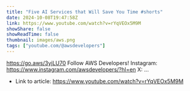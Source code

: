 ```yaml
---
title: "Five AI Services that Will Save You Time #shorts"
date: 2024-10-08T19:47:58Z
link: https://www.youtube.com/watch?v=rYqVEOx5M9M
showShare: false
showReadTime: false
thumbnail: images/aws.png
tags: ["youtube.com/@awsdevelopers"]
---
```

https://go.aws/3yjLU70 Follow AWS Developers! Instagram: https://www.instagram.com/awsdevelopers/?hl=en X: ...

- Link to article: https://www.youtube.com/watch?v=rYqVEOx5M9M